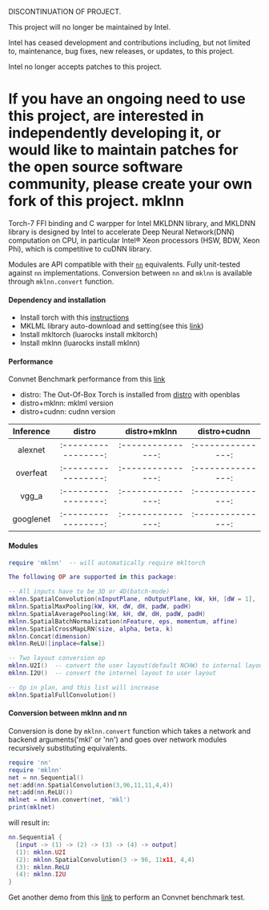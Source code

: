 DISCONTINUATION OF PROJECT.

This project will no longer be maintained by Intel.

Intel has ceased development and contributions including, but not limited to, maintenance, bug fixes, new releases, or updates, to this project. 

Intel no longer accepts patches to this project.

If you have an ongoing need to use this project, are interested in independently developing it, or would like to maintain patches for the open source software community, please create your own fork of this project. 
**mklnn**
===========

Torch-7 FFI binding and C warpper for Intel MKLDNN library, and MKLDNN library is designed by Intel to accelerate Deep Neural Network(DNN) computation on CPU, in particular Intel® Xeon processors (HSW, BDW, Xeon Phi), which is competitive to cuDNN library.

Modules are API compatible with their [`nn`](https://github.com/torch/nn) equivalents. Fully unit-tested against `nn` implementations.
Conversion between `nn` and `mklnn` is available through `mklnn.convert` function.

#### Dependency and installation

* Install torch with this [instructions](http://torch.ch/docs/getting-started.html)
* MKLML library auto-download and setting(see this [link](https://github.com/xhzhao/EnvCheck))
* Install mkltorch (luarocks install mkltorch)
* Install mklnn (luarocks install mklnn)

#### Performance

Convnet Benchmark performance from this [link](https://github.com/xhzhao/convnet-benchmarks/tree/mklnn) 
* distro: The Out-Of-Box Torch is installed from [distro](https://github.com/torch/distro) with openblas
* distro+mklnn: mklml version
* distro+cudnn: cudnn version

|  Inference      |    distro     |   distro+mklnn  | distro+cudnn |
|:-------------:|:-----------------:|:---------------:|:---------------:|
| alexnet      |:-----------------:|:---------------:|:---------------:|
| overfeat     |:-----------------:|:---------------:|:---------------:|
| vgg_a        |:-----------------:|:---------------:|:---------------:|
| googlenet    |:-----------------:|:---------------:|:---------------:|

#### Modules

```lua
require 'mklnn'  -- will automatically require mkltorch

The following OP are supported in this package:

-- All inputs have to be 3D or 4D(batch-mode)
mklnn.SpatialConvolution(nInputPlane, nOutputPlane, kW, kH, [dW = 1], [dH = 1], [padW = 0], [padH = 0], [groups = 1])
mklnn.SpatialMaxPooling(kW, kH, dW, dH, padW, padH)
mklnn.SpatialAveragePooling(kW, kH, dW, dH, padW, padH)
mklnn.SpatialBatchNormalization(nFeature, eps, momentum, affine)
mklnn.SpatialCrossMapLRN(size, alpha, beta, k)
mklnn.Concat(dimension)
mklnn.ReLU([inplace=false])

-- Two layout conversion op
mklnn.U2I()  -- convert the user layout(default NCHW) to internal layout(required by MKLDNN library)
mklnn.I2U()  -- convert the internel layout to user layout

-- Op in plan, and this list will increase
mklnn.SpatialFullConvolution()
```

#### Conversion between mklnn and nn

Conversion is done by `mklnn.convert` function which takes a network and backend arguments('mkl' or 'nn') and goes over
network modules recursively substituting equivalents. 

```lua
require 'nn'
require 'mklnn'
net = nn.Sequential()
net:add(nn.SpatialConvolution(3,96,11,11,4,4))
net:add(nn.ReLU())
mklnet = mklnn.convert(net, 'mkl')
print(mklnet)
```
will result in:
```lua
nn.Sequential {
  [input -> (1) -> (2) -> (3) -> (4) -> output]
  (1): mklnn.U2I
  (2): mklnn.SpatialConvolution(3 -> 96, 11x11, 4,4)
  (3): mklnn.ReLU
  (4): mklnn.I2U
}
```

Get another demo from this [link](https://github.com/xhzhao/convnet-benchmarks/tree/mklnn) to perform an Convnet benchmark test.
